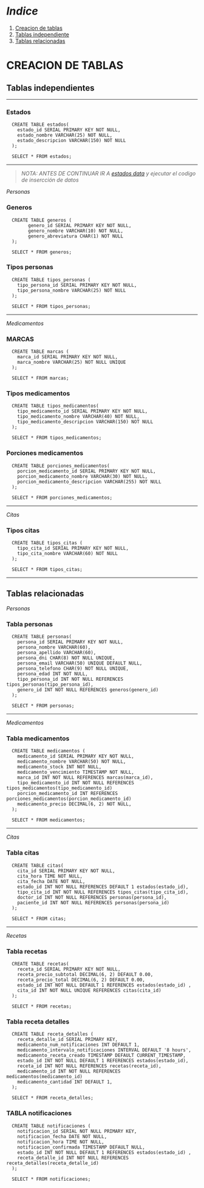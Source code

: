 # _Indice_

1. [Creacion de tablas](#creacion-de-tablas)
1. [Tablas independiente](#tablas-independientes)
1. [Tablas relacionadas](#tablas-relacionadas)

# CREACION DE TABLAS

## Tablas independientes

---

### Estados

```
  CREATE TABLE estados(
    estado_id SERIAL PRIMARY KEY NOT NULL,
    estado_nombre VARCHAR(25) NOT NULL,
    estado_descripcion VARCHAR(150) NOT NULL
  );

  SELECT * FROM estados;
```

---

> _NOTA: ANTES DE CONTINUAR IR A [estados data](./DATOS.md#tabla-estados) y ejecutar el codigo de insercción de datos_

_Personas_

### Generos

```
  CREATE TABLE generos (
	    genero_id SERIAL PRIMARY KEY NOT NULL,
	    genero_nombre VARCHAR(10) NOT NULL,
	    genero_abreviatura CHAR(1) NOT NULL
  );

  SELECT * FROM generos;
```

### Tipos personas

```
  CREATE TABLE tipos_personas (
    tipo_persona_id SERIAL PRIMARY KEY NOT NULL,
    tipo_persona_nombre VARCHAR(25) NOT NULL
  );

  SELECT * FROM tipos_personas;
```

---

_Medicamentos_

### MARCAS

```
  CREATE TABLE marcas (
    marca_id SERIAL PRIMARY KEY NOT NULL,
    marca_nombre VARCHAR(25) NOT NULL UNIQUE
  );

  SELECT * FROM marcas;
```

### Tipos medicamentos

```
  CREATE TABLE tipos_medicamentos(
    tipo_medicamento_id SERIAL PRIMARY KEY NOT NULL,
    tipo_medicamento_nombre VARCHAR(40) NOT NULL,
    tipo_medicamento_descripcion VARCHAR(150) NOT NULL
  );

  SELECT * FROM tipos_medicamentos;
```

### Porciones medicamentos

```
  CREATE TABLE porciones_medicamentos(
    porcion_medicamento_id SERIAL PRIMARY KEY NOT NULL,
    porcion_medicamento_nombre VARCHAR(30) NOT NULL,
    porcion_medicamento_descripcion VARCHAR(255) NOT NULL
  );

  SELECT * FROM porciones_medicamentos;
```

---

_Citas_

### Tipos citas

```
  CREATE TABLE tipos_citas (
    tipo_cita_id SERIAL PRIMARY KEY NOT NULL,
    tipo_cita_nombre VARCHAR(60) NOT NULL
  );

  SELECT * FROM tipos_citas;
```

---

## Tablas relacionadas

_Personas_

### Tabla personas

```
  CREATE TABLE personas(
    persona_id SERIAL PRIMARY KEY NOT NULL,
    persona_nombre VARCHAR(60),
    persona_apellido VARCHAR(60),
    persona_dni CHAR(8) NOT NULL UNIQUE,
    persona_email VARCHAR(50) UNIQUE DEFAULT NULL,
    persona_telefono CHAR(9) NOT NULL UNIQUE,
    persona_edad INT NOT NULL,
    tipo_persona_id INT NOT NULL REFERENCES tipos_personas(tipo_persona_id),
    genero_id INT NOT NULL REFERENCES generos(genero_id)
  );

  SELECT * FROM personas;
```

---

_Medicamentos_

### Tabla medicamentos

```
  CREATE TABLE medicamentos (
    medicamento_id SERIAL PRIMARY KEY NOT NULL,
    medicamento_nombre VARCHAR(50) NOT NULL,
    medicamento_stock INT NOT NULL,
    medicamento_vencimiento TIMESTAMP NOT NULL,
    marca_id INT NOT NULL REFERENCES marcas(marca_id),
    tipo_medicamento_id INT NOT NULL REFERENCES tipos_medicamentos(tipo_medicamento_id)
    porcion_medicamento_id INT REFERENCES porciones_medicamentos(porcion_medicamento_id)
    medicamento_precio DECIMAL(6, 2) NOT NULL,
  );

  SELECT * FROM medicamentos;
```

---

_Citas_

### Tabla citas

```
  CREATE TABLE citas(
    cita_id SERIAL PRIMARY KEY NOT NULL,
    cita_hora TIME NOT NULL,
    cita_fecha DATE NOT NULL,
    estado_id INT NOT NULL REFERENCES DEFAULT 1 estados(estado_id),
    tipo_cita_id INT NOT NULL REFERENCES tipos_citas(tipo_cita_id),
    doctor_id INT NOT NULL REFERENCES personas(persona_id),
    paciente_id INT NOT NULL REFERENCES personas(persona_id)
  );

  SELECT * FROM citas;
```

---

_Recetas_

### Tabla recetas

```
  CREATE TABLE recetas(
    receta_id SERIAL PRIMARY KEY NOT NULL,
    receta_precio_subtotal DECIMAL(6, 2) DEFAULT 0.00,
    receta_precio_total DECIMAL(6, 2) DEFAULT 0.00,
    estado_id INT NOT NULL DEFAULT 1 REFERENCES estados(estado_id) ,
    cita_id INT NOT NULL UNIQUE REFERENCES citas(cita_id)
  );

  SELECT * FROM recetas;
```

### Tabla receta detalles

```
  CREATE TABLE receta_detalles (
    receta_detalle_id SERIAL PRIMARY KEY,
    medicamento_num_notificaciones INT DEFAULT 1,
    medicamento_intervalo_notificaciones INTERVAL DEFAULT '8 hours',
    medicamento_receta_creado TIMESTAMP DEFAULT CURRENT_TIMESTAMP,
    estado_id INT NOT NULL DEFAULT 1 REFERENCES estados(estado_id),
    receta_id INT NOT NULL REFERENCES recetas(receta_id),
    medicamento_id INT NOT NULL REFERENCES medicamentos(medicamento_id)
    medicamento_cantidad INT DEFAULT 1,
  );

  SELECT * FROM receta_detalles;
```

### TABLA notificaciones

```
  CREATE TABLE notificaciones (
    notificacion_id SERIAL NOT NULL PRIMARY KEY,
    notificacion_fecha DATE NOT NULL,
    notificacion_hora TIME NOT NULL,
    notificacion_confirmada TIMESTAMP DEFAULT NULL,
    estado_id INT NOT NULL DEFAULT 1 REFERENCES estados(estado_id) ,
    receta_detalle_id INT NOT NULL REFERENCES receta_detalles(receta_detalle_id)
  );

  SELECT * FROM notificaciones;
```

